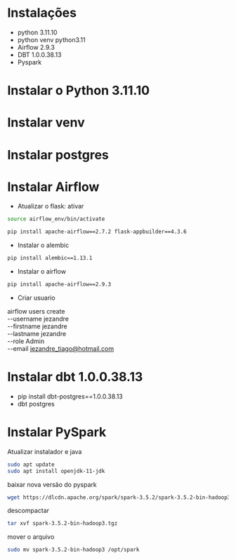 # Instalações


- python 3.11.10
- python venv python3.11
- Airflow 2.9.3
- DBT 1.0.0.38.13
- Pyspark


# Instalar o Python 3.11.10

# Instalar venv

# Instalar postgres

# Instalar Airflow

- Atualizar o flask:
ativar
```bash
source airflow_env/bin/activate
```

```bash
pip install apache-airflow==2.7.2 flask-appbuilder==4.3.6
```
- Instalar o alembic

```bash
pip install alembic==1.13.1
```
- Instalar o airflow

```bash
pip install apache-airflow==2.9.3
```
- Criar usuario

airflow users create \
    --username jezandre \
    --firstname jezandre \
    --lastname jezandre \
    --role Admin \
    --email jezandre_tiago@hotmail.com


# Instalar dbt 1.0.0.38.13

- pip install dbt-postgres==1.0.0.38.13
- dbt postgres

# Instalar PySpark

Atualizar instalador e java

```bash
sudo apt update
sudo apt install openjdk-11-jdk
```
baixar nova versão do pyspark

```bash
wget https://dlcdn.apache.org/spark/spark-3.5.2/spark-3.5.2-bin-hadoop3.tgz
```
descompactar
```bash
tar xvf spark-3.5.2-bin-hadoop3.tgz
```
mover o arquivo

```bash
sudo mv spark-3.5.2-bin-hadoop3 /opt/spark
```